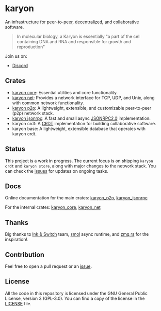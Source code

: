 # karyon

An infrastructure for peer-to-peer, decentralized, and collaborative software.

> In molecular biology, a Karyon is essentially "a part of the cell
> containing DNA and RNA and responsible for growth and reproduction"

Join us on:

- [Discord](https://discord.gg/xuXRcrkz3p)

## Crates 

- [karyon core](./core):  Essential utilities and core functionality.
- [karyon net](./net): Provides a network interface for TCP, UDP, and Unix,
  along with common network functionality. 
- [karyon p2p](./p2p): A lightweight, extensible, and customizable
  peer-to-peer (p2p) network stack.
- [karyon jsonrpc](./jsonrpc): A fast and small async
  [JSONRPC2.0](https://www.jsonrpc.org/specification) implementation.
- karyon crdt: A [CRDT](https://en.wikipedia.org/wiki/Conflict-free_replicated_data_type) 
implementation for building collaborative software. 
- karyon base: A lightweight, extensible database that operates with karyon crdt.

## Status

This project is a work in progress. The current focus is on shipping `karyon
crdt` and `karyon store`, along with major changes to the network stack. You can
check the [issues](https://github.com/karyons/karyon/issues) for updates on
ongoing tasks.

## Docs

Online documentation for the main crates: 
[karyon_p2p](https://karyons.github.io/karyon/karyon_p2p), 
[karyon_jsonrpc](https://karyons.github.io/karyon/karyon_jsonrpc)

For the internal crates: 
[karyon_core](https://karyons.github.io/karyon/karyon_core), 
[karyon_net](https://karyons.github.io/karyon/karyon_net)

## Thanks

Big thanks to [Ink & Switch](https://www.inkandswitch.com/) team,
[smol](https://github.com/smol-rs/smol) async runtime, and
[zmq.rs](https://github.com/zeromq/zmq.rs) for the inspiration!.

## Contribution

Feel free to open a pull request or an [issue](https://github.com/karyons/karyon/issues/new). 

## License

All the code in this repository is licensed under the GNU General Public
License, version 3 (GPL-3.0). You can find a copy of the license in the
[LICENSE](./LICENSE) file.
